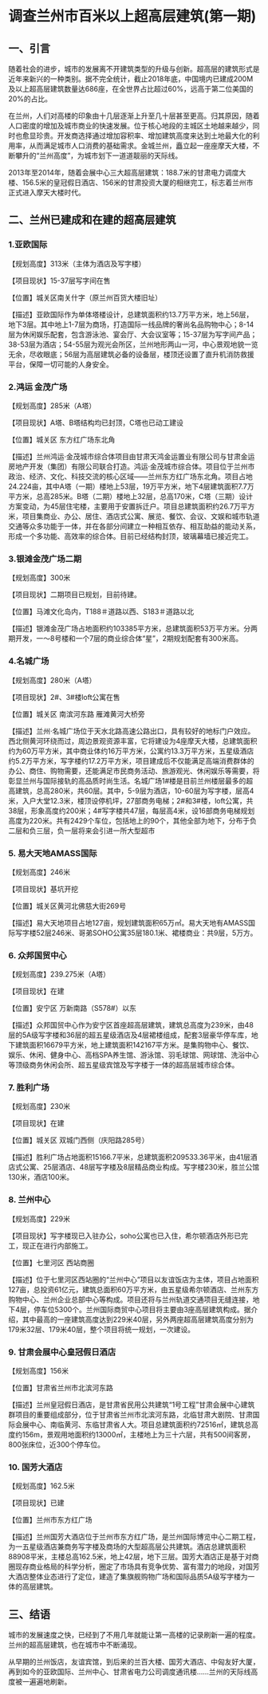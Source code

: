 # 调查兰州市百米以上超高层建筑(第一期)

## 一、引言

随着社会的进步，城市的发展离不开建筑类型的升级与创新。超高层的建筑形式是近年来新兴的一种类别。据不完全统计，截止2018年底，中国境内已建成200M及以上超高层建筑数量达686座，在全世界占比超过60%，远高于第二位美国的20%的占比。

在兰州，人们对高楼的印象由十几层逐渐上升至几十层甚至更高。归其原因，随着人口密度的增加及城市商业的快速发展。位于核心地段的主城区土地越来越少，同时也愈显珍贵。开发商选择通过增加容积率、增加建筑高度来达到土地最大化的利用率，从而满足城市人口消费的基础需求。金城兰州，矗立起一座座摩天大楼，不断攀升的“兰州高度”，为城市划下一道道靓丽的天际线。

2013年至2014年，随着会展中心三大超高层建筑：188.7米的甘肃电力调度大楼、156.5米的皇冠假日酒店、156米的甘肃投资大厦的相继完工，标志着兰州市正式进入摩天大楼时代。

## 二、兰州已建成和在建的超高层建筑

### 1.**亚欧国际**

【规划高度】313米（主体为酒店及写字楼）

【项目现状】15-37层写字间在售

【位置】城关区南关什字（原兰州百货大楼旧址）

【描述】亚欧国际作为单体塔楼设计，总建筑面积约13.7万平方米，地上56层，地下3层。其中地上1-7层为商场，打造国际一线品牌的奢尚名品购物中心；8-14层为休闲娱乐配套，包含游泳池、宴会厅、大会议室等；15-37层为写字间产品；38-53层为酒店；54-55层为观光会所区，兰州地形两山一河，中心景观地貌一览无余，尽收眼底；56层为高层建筑必备的设备层，楼顶还设置了直升机消防救援平台，保障一切可能的人身安全。

 

### 2.**鸿运 金茂广场**

【规划高度】285米（A塔）

【项目现状】A塔、B塔结构均已封顶，C塔也已动工建设

【位置】城关区 东方红广场东北角

【描述】兰州鸿运·金茂城市综合体项目由甘肃天鸿金运置业有限公司与甘肃金运房地产开发（集团）有限公司联合打造。鸿运·金茂城市综合体。项目位于兰州市政治、经济、文化、科技交流的核心区域——兰州东方红广场东北角。项目占地24.224亩，其中A塔（一期）楼地上53层，19万平方米，地下4层建筑面积7.7万平方米，总高285米。B塔（二期）楼地上32层，总高170米，C塔（三期）设计方案变动，为45层住宅楼，主要用于安置拆迁户。项目总建筑面积约26.7万平方米，项目集商业、办公、居住、酒店式公寓、展览、餐饮、会议、文娱和城市轨道交通等众多功能于一体，并在各部分间建立一种相互依存、相互助益的能动关系，形成一个多功能、高效率的综合体。目前已经结构封顶，玻璃幕墙已接近完工。

### 3.**银滩金茂广场二期**

【规划高度】300米

【项目现状】二期项目已规划，目前待建。

【位置】马滩文化岛内，T188＃道路以西、S183＃道路以北

【描述】银滩金茂广场占地面积约103385平方米，总建筑面积53万平方米。分两期开发，一～8号楼和一个7层的商业综合体“星”，2期规划配套有300米高。

 

### 4.**名城广场**

【规划高度】280米（A塔）

【项目现状】2#、3#楼loft公寓在售

【位置】城关区 南滨河东路 雁滩黄河大桥旁

【描述】兰州·名城广场位于天水北路高速公路出口，具有较好的地标门户效应。西北侧黄河环绕而过，周边景观资源丰富，它将建设为4座摩天大楼，总建筑面积约为60万平方米，其中商业体约16万平方米，公寓约13.3万平方米，五星级酒店约5.2万平方米，写字楼约17.2万平方米，项目建成后不仅能满足高端消费群体的办公、商住、购物需要，还能满足市民商务活动、旅游观光、休闲娱乐等需要，将彰显兰州与国际接轨的高品质时尚生活。名城广场1#楼是目前兰州楼层最多的超高建筑，总高280米，共60层。其中，5-9层为酒店，10-60层为写字楼，层高4米，入户大堂12.3米，楼顶设停机坪，27部商务电梯；2#和3#楼，loft公寓，共38层，形象高度约200米；4#写字楼共47层，每层高4米，设16部商务电梯规划高度为220米。共有2429个车位，包括地上的90个，其他全部为地下，分布于负二层和负三层，负一层将来会引进一所大型超市

### 5. **易大天地AMASS国际**

【规划高度】246米

【项目现状】基坑开挖

【位置】城关区黄河北佛慈大街269号

【描述】易大天地项目占地127亩，规划建筑面积65万㎡。易大天地有AMASS国际写字楼52层246米、哥弟SOHO公寓35层180.1米、裙楼商业：共9层，5万方。

### 6. **众邦国贸中心**

【规划高度】239.275米（A塔）

【项目现状】在建

【位置】安宁区 万新南路（S578#）以东

【描述】众邦国贸中心作为安宁区首座超高层建筑，建筑总高度为239米，由48层的5A级写字楼和36层的超五星级酒店及4层裙楼组成，配套3层豪华停车库，地下建筑面积16679平方米，地上建筑面积142167平方米。是集购物中心、餐饮、娱乐、休闲、健身中心、高档SPA养生馆、游泳馆、羽毛球馆、网球馆、洗浴中心等顶级商务休闲会所、超五星级宾馆及写字楼于一体的超高层城市综合体。

### 7. **胜利广场**

【规划高度】230米

【项目现状】在建

【位置】城关区 双城门西侧（庆阳路285号）

【描述】胜利广场占地面积15166.7平米，总建筑面积209533.36平米，由41层酒店式公寓、25层酒店、48层写字楼及8层精品商业构成。写字楼230米，胜兰公馆130米，酒店100米。

### 8. **兰州中心**

【规划高度】229米

【项目现状】写字楼现已入驻办公，soho公寓也已入住，希尔顿酒店外形已完工，现正在进行内部施工。

【位置】七里河区 西站商圈

【描述】位于七里河区西站圈的“兰州中心”项目以友谊饭店为主体，项目占地面积127亩，总投资61亿元，建筑总面积60万平方米，由五星级希尔顿酒店、兰州东方购物中心、兰州企业总部中心等构成。项目还将与兰州轨道交通项目无缝连接，地下4层，停车位5300个。兰州国际商贸中心项目将主要由3座高层建筑构成。据介绍，其中最高的一座建筑高度达到229米40层，另外两座超高层建筑高度分别为179米32层、179米40层，整个项目将统一规划，一次建设。

### 9. **甘肃会展中心皇冠假日酒店**

【规划高度】156米

【位置】甘肃省兰州市北滨河东路

【描述】兰州皇冠假日酒店，是甘肃省民用公共建筑“1号工程”甘肃会展中心建筑群项目的重要组成部分，位于甘肃省兰州市北滨河东路，北临甘肃大剧院、甘肃国际会展中心、南临黄河、东临甘肃省人大。项目总建筑面积约72516㎡，建筑总高度约156m，景观用地面积约13000㎡，主楼地上为三十六层，共有500间客房，800张床位，近300个停车位。

### 10. **国芳大酒店**

【规划高度】162.5米

【项目现状】已建

【位置】兰州市东方红广场

【描述】兰州国芳大酒店位于兰州市东方红广场，是兰州国际博览中心二期工程，为一五星级酒店兼商务写字楼及商场的大型超高层公共建筑。酒店总建筑面积88908平米，主楼总高162.5米，地上42层，地下三层。国芳大酒店正是基于对商圈现存商业格局的科学分析，圈定了市场具有竞争优势、富有潜力的地段，对国芳大酒店整体业态进行了定位，建造了集旗舰购物广场和国际品质5A级写字楼为一体的高层建筑。

## 三、结语

城市的发展速度之快，已经到了不用几年就能让第一高楼的记录刷新一遍的程度。兰州的超高层建筑，也在城市中不断涌现。

从早期的兰州饭店，友谊宾馆，到后来的兰百大楼、国芳大酒店、中匈友好大厦，再到如今的亚欧国际、兰州中心、甘肃省电力公司调度通讯楼……兰州的天际线高度被一遍遍地刷新。